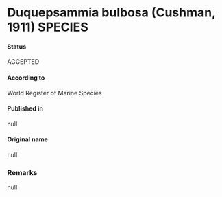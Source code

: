 Duquepsammia bulbosa (Cushman, 1911) SPECIES
=======

#### Status
ACCEPTED

#### According to
World Register of Marine Species

#### Published in
null

#### Original name
null

### Remarks
null